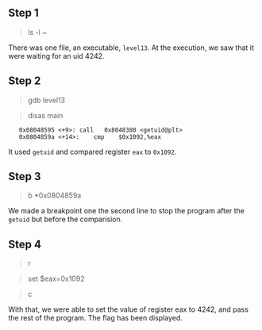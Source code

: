 ## Step 1
> ls -l ~

There was one file, an executable, ``level13``. At the execution, we saw that it were waiting for an uid 4242.

## Step 2
> gdb level13

> disas main

```
   0x08048595 <+9>:	call   0x8048380 <getuid@plt>
   0x0804859a <+14>:	cmp    $0x1092,%eax
```

It used ``getuid`` and compared register ``eax`` to ``0x1092``.

## Step 3
> b *0x0804859a

We made a breakpoint one the second line to stop the program after the ``getuid`` but before the comparision.

## Step 4
> r

> set $eax=0x1092

> c

With that, we were able to set the value of register eax to 4242, and pass the rest of the program. The flag has been displayed.
